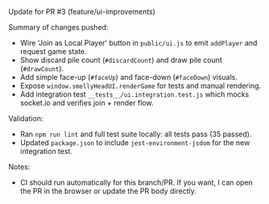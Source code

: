 Update for PR #3 (feature/ui-improvements)

Summary of changes pushed:

- Wire 'Join as Local Player' button in `public/ui.js` to emit `addPlayer` and request game state.
- Show discard pile count (`#discardCount`) and draw pile count (`#drawCount`).
- Add simple face-up (`#faceUp`) and face-down (`#faceDown`) visuals.
- Expose `window.smellyHeadUI.renderGame` for tests and manual rendering.
- Add integration test `__tests__/ui.integration.test.js` which mocks socket.io and verifies join + render flow.

Validation:

- Ran `npm run lint` and full test suite locally: all tests pass (35 passed).
- Updated `package.json` to include `jest-environment-jsdom` for the new integration test.

Notes:

- CI should run automatically for this branch/PR. If you want, I can open the PR in the browser or update the PR body directly.
